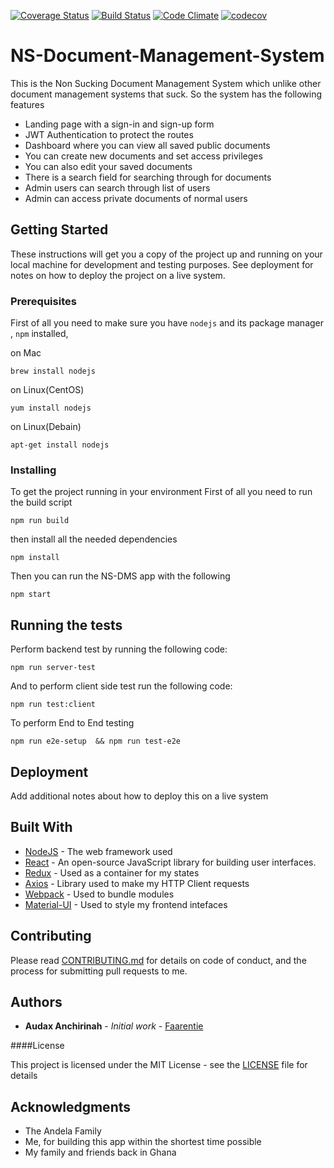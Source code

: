 [![Coverage Status](https://coveralls.io/repos/github/andela-aanchirinah/NS-Document-Management-System/badge.svg?branch=chore%2F146922329%2FSetup-Webpack-Task-Runner)](https://coveralls.io/github/andela-aanchirinah/NS-Document-Management-System?branch=chore%2F146922329%2FSetup-Webpack-Task-Runner)
[![Build Status](https://travis-ci.org/andela-aanchirinah/NS-Document-Management-System.svg?branch=develop)](https://travis-ci.org/andela-aanchirinah/NS-Document-Management-System)
[![Code Climate](https://codeclimate.com/github/andela-aanchirinah/NS-Document-Management-System/badges/gpa.svg)](https://codeclimate.com/github/andela-aanchirinah/NS-Document-Management-System)
[![codecov](https://codecov.io/gh/andela-aanchirinah/NS-Document-Management-System/branch/develop/graph/badge.svg)](https://codecov.io/gh/andela-aanchirinah/NS-Document-Management-System)

# NS-Document-Management-System
This is the Non Sucking Document Management System which unlike other document management systems that suck.
So the system has the following features

 - Landing page with a sign-in and sign-up form
 - JWT Authentication to protect the routes
 - Dashboard where you can view all saved public documents
 - You can create new documents and set access privileges
 - You can also edit your saved documents
 - There is a search field for searching through for documents
 - Admin users can search through list of users
 - Admin can access private documents of normal users

## Getting Started

These instructions will get you a copy of the project up and running on your local machine for development and testing purposes. See deployment for notes on how to deploy the project on a live system.

### Prerequisites

First of all you need to make sure you have `nodejs` and its package manager , `npm` installed,

on Mac

```
brew install nodejs
```

on Linux(CentOS)

```
yum install nodejs
```

on Linux(Debain)
```
apt-get install nodejs
```

### Installing

To get the project running in your environment
First of all you need to run the build script
```
npm run build
```

then install all the needed dependencies

```
npm install
```

Then you can run the NS-DMS app with the following
```
npm start
```



## Running the tests

Perform backend test by running the following code:

```
npm run server-test
```

And to perform client side test run the following code:
```
npm run test:client
```

To perform End to End testing
```
npm run e2e-setup  && npm run test-e2e
```


## Deployment

Add additional notes about how to deploy this on a live system

## Built With

* [NodeJS](https://nodejs.org/en/docs/) - The web framework used
* [React](http://reactjs.cn/react/docs) - An open-source JavaScript library for building user interfaces.
* [Redux](http://redux.js.org/#) - Used as a container for my states
* [Axios](https://rometools.github.io/rome/) - Library used to make my HTTP Client requests
* [Webpack](https://rometools.github.io/rome/) - Used to bundle modules
* [Material-UI](http://www.material-ui.com/) - Used to style my frontend intefaces

## Contributing

Please read [CONTRIBUTING.md](https://gist.github.com/PurpleBooth/b24679402957c63ec426) for details on code of conduct, and the process for submitting pull requests to me.


## Authors

* **Audax Anchirinah** - *Initial work* - [Faarentie](http://faarentie.com)



####License

This project is licensed under the MIT License - see the [LICENSE](LICENSE) file for details

## Acknowledgments

* The Andela Family
* Me, for building this app within the shortest time possible
* My family and friends back in Ghana
